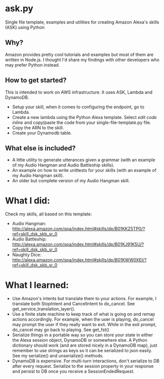 # ask.py
Single file template, examples and utilities for creating Amazon Alexa's skills (ASK) using Python

## Why?
Amazon provides pretty cool tutorials and examples but most of them are written in Node.js. I thought I'd share my findings with other developers who may prefer Python instead.

## How to get started?
This is intended to work on AWS infrastructure. It uses ASK, Lambda and DynamoDB.
* Setup your skill, when it comes to configuring the endpoint, go to Lambda.
* Create a new lambda using the Python Alexa template. Select *edit code inline* and copy/paste the code from your single-file-template.py file.
* Copy the ARN to the skill.
* Create your Dynamodb table.

## What else is included?
* A little utility to generate utterances given a grammar (with an example of my Audio Hangman and Audio Battleship skills).
* An example on how to write unittests for your skills (with an example of my Audio Hangman skill).
* An older but complete version of my Audio Hangman skill.

# What I did:
Check my skills, all based on this template:
* Audio Hangman: http://alexa.amazon.com/spa/index.html#skills/dp/B01KKZ5TP0/?ref=skill_dsk_skb_sr_0
* Audio Battleship: http://alexa.amazon.com/spa/index.html#skills/dp/B01KJ91K5U/?ref=skill_dsk_skb_sr_0
* Naughty Dice: http://alexa.amazon.com/spa/index.html#skills/dp/B01KWW0XEI/?ref=skill_dsk_skb_sr_0


# What I learned:
* Use Amazon's intents but translate them to your actions. For example, I translate both StopIntent and CancelIntent to do_cancel. See get_service_translation_layer().
* Use a finite state machine to keep track of what is going on and remap actions accordingly. For example, when the user is playing, do_cancel may prompt the user if they really want to exit. While in the exit prompt, do_cancel may go back to playing. See get_fst()
* Serialize things in a portable way so you can store your state in either the Alexa session object, DynamoDB or somewhere else. A Python dictionary should work (and are stored nicely in a DynamoDB map), just remember to use strings as keys so it can be serialized to json easily. See my serialize() and unserialize() methods.
* DynamoDB is expensive. For multi-turn interactions, don't serialize to DB after every request. Serialize to the session property in your response and persist to DB once you receive a SessionEndedRequest.
